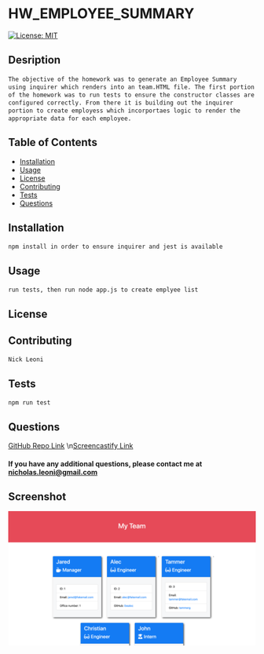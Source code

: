 
# HW_EMPLOYEE_SUMMARY
[![License: MIT](https://img.shields.io/badge/License-MIT-yellow.svg)](https://opensource.org/licenses/MIT)
## Desription
    The objective of the homework was to generate an Employee Summary using inquirer which renders into an team.HTML file. The first portion of the homework was to run tests to ensure the constructor classes are configured correctly. From there it is building out the inquirer portion to create employess which incorportaes logic to render the appropriate data for each employee.

## Table of Contents
 - [Installation](#installation)
 - [Usage](#usage)
 - [License](#license)
 - [Contributing](#contributing)
 - [Tests](#tests)
 - [Questions](#questions)

## Installation
    npm install in order to ensure inquirer and jest is available    
## Usage
    run tests, then run node app.js to create emplyee list
## License
    
## Contributing
    Nick Leoni
## Tests
    npm run test
## Questions
[GitHub Repo Link](https://github.com/njleoni/HW_EMPLOYEE_SUMMARY) \n[Screencastify Link](https://drive.google.com/file/d/1OGCGkxQykXynQv58nLxzmi8psXL6SL2q/view)
#### If you have any additional questions, please contact me at nicholas.leoni@gmail.com

## Screenshot
![Screenshot](./Assets\10-OOP-homework-demo-1.png)

